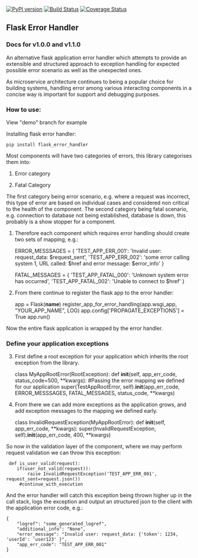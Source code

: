 [![PyPI version](https://badge.fury.io/py/flask_error_handler.svg)](http://badge.fury.io/py/flask_error_handler)
[![Build Status](https://travis-ci.org/raviparekh/flask-error-handler.svg?branch=master)](https://travis-ci.org/raviparekh/flask-error-handler)
[![Coverage Status](https://coveralls.io/repos/raviparekh/flask-error-handler/badge.svg?branch=master&service=github)](https://coveralls.io/github/raviparekh/flask-error-handler?branch=master)

## Flask Error Handler

### Docs for v1.0.0 and v1.1.0

An alternative flask application error handler which attempts to provide an extensible and structured approach to exception handling 
for expected possible error scenario as well as the unexpected ones. 

As microservice architecture continues to being a popular choice for building systems, handling error among various interacting components in a concise way is important 
for support and debugging purposes.

### How to use:

View "demo" branch for example

Installing flask error handler:

    pip install flask_error_handler
    
Most components will have two categories of errors, this library categorises them into:

  1) Error category 
  
  2) Fatal Category 
 
The first category being error scenario, e.g. where a request was incorrect, this type of error are based on individual cases
and considered non critical to the health of the component.
The second category being fatal scenario, e.g. connection to database not being established, database is down, this probably is a show stopper for a component.

1) Therefore each component which requires error handling should create two sets of mapping, e.g.:


    ERROR_MESSSAGES = {
        'TEST_APP_ERR_001': 'Invalid user: request_data: $request_sent',
        'TEST_APP_ERR_002': 'some error calling system 1, URL called: $href and error message: $error_info'
    }
    
    FATAL_MESSAGES = {
        'TEST_APP_FATAL_000': 'Unknown system error has occurred',
        'TEST_APP_FATAL_002': 'Unable to connect to $href'
    }


2) From there continue to register the flask app to the error handler:


    app = Flask(__name__)
    register_app_for_error_handling(app.wsgi_app, "YOUR_APP_NAME", LOG)
    app.config['PROPAGATE_EXCEPTIONS'] = True
    app.run()

Now the entire flask application is wrapped by the error handler.

### Define your application exceptions
3) First define a root exception for your application which inherits the root exception from the library.
    

    class MyAppRootError(RootException):
        def __init__(self, app_err_code, status_code=500, **kwargs):
            #Passing the error mapping we defined for our application
            super(TestAppRootError, self).__init__(app_err_code, ERROR_MESSSAGES, FATAL_MESSAGES, status_code, **kwargs)

4) From there we can add more exceptions as the application grows, and add exception messages to the mapping we defined early.


     class InvalidRequestException(MyAppRootError):
        def __init__(self, app_err_code, **kwargs):
            super(InvalidRequestException, self).__init__(app_err_code, 400, **kwargs)


So now in the validation layer of the component, where we may perform request validation we can throw this exception:


     def is_user_valid(request):
        if(user_not_valid(request)):
            raise InvalidRequestException('TEST_APP_ERR_001', request_sent=request.json())
         #continue_with_execution

     
And the error handler will catch this exception being thrown higher up in the call stack, logs the exception and output an structured json to the client with the application error code, e.g.:
    
    {
        "logref": "some_generated_logref",
        "additional_info": "None",
        "error_message": "Invalid user: request_data: {'token': 1234, 'userId': 'user123' }",
        "app_err_code": "TEST_APP_ERR_001"
    }